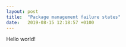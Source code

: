 ```yaml
---
layout: post
title:  "Package management failure states"
date:   2019-08-15 12:18:57 +0100
---
```


Hello world!
